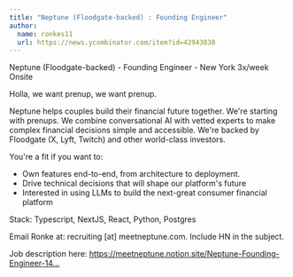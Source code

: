 ```yaml
---
title: "Neptune (Floodgate-backed) : Founding Engineer"
author:
  name: ronkes11
  url: https://news.ycombinator.com/item?id=42943830
---
```

Neptune (Floodgate-backed) - Founding Engineer - New York 3x&#x2F;week Onsite

Holla, we want prenup, we want prenup.

Neptune helps couples build their financial future together. We&#x27;re starting with prenups. We combine conversational AI with vetted experts to make complex financial decisions simple and accessible. We&#x27;re backed by Floodgate (X, Lyft, Twitch) and other world-class investors.

You&#x27;re a fit if you want to: 
- Own features end-to-end, from architecture to deployment.
- Drive technical decisions that will shape our platform&#x27;s future
- Interested in using LLMs to build the next-great consumer financial platform

Stack: Typescript, NextJS, React, Python, Postgres

Email Ronke at: recruiting [at] meetneptune.com. Include HN in the subject.

Job description here: <a href="https:&#x2F;&#x2F;meetneptune.notion.site&#x2F;Neptune-Founding-Engineer-141fc6f1f9788070a6a9f70a1f28f3ae" rel="nofollow">https:&#x2F;&#x2F;meetneptune.notion.site&#x2F;Neptune-Founding-Engineer-14...</a>
<JobApplication />
